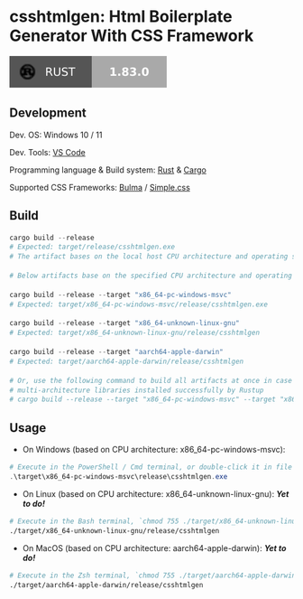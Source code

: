 # csshtmlgen: Html Boilerplate Generator With CSS Framework

[![Rust-1.83.0](./assets/rust-1.83.0-darkgrey-for-the-badge.svg)](https://www.rust-lang.org/)

## Development

Dev. OS: Windows 10 / 11

Dev. Tools: [VS Code](https://code.visualstudio.com/)

Programming language & Build system: [Rust](https://www.rust-lang.org/) & [Cargo](https://doc.rust-lang.org/cargo/index.html)

Supported CSS Frameworks: [Bulma](https://bulma.io/) / [Simple.css](https://simplecss.org/)

## Build

```powershell
cargo build --release
# Expected: target/release/csshtmlgen.exe
# The artifact bases on the local host CPU architecture and operating system

# Below artifacts base on the specified CPU architecture and operating system

cargo build --release --target "x86_64-pc-windows-msvc"
# Expected: target/x86_64-pc-windows-msvc/release/csshtmlgen.exe

cargo build --release --target "x86_64-unknown-linux-gnu"
# Expected: target/x86_64-unknown-linux-gnu/release/csshtmlgen

cargo build --release --target "aarch64-apple-darwin"
# Expected: target/aarch64-apple-darwin/release/csshtmlgen

# Or, use the following command to build all artifacts at once in case you have 
# multi-architecture libraries installed successfully by Rustup
# cargo build --release --target "x86_64-pc-windows-msvc" --target "x86_64-unknown-linux-gnu" --target "aarch64-apple-darwin"
```

## Usage

- On Windows (based on CPU architecture: x86_64-pc-windows-msvc):

```powershell
# Execute in the PowerShell / Cmd terminal, or double-click it in file explorer directly
.\target\x86_64-pc-windows-msvc\release\csshtmlgen.exe
```

- On Linux (based on CPU architecture: x86_64-unknown-linux-gnu):  _**Yet to do!**_

```bash
# Execute in the Bash terminal, `chmod 755 ./target/x86_64-unknown-linux-gnu/release/csshtmlgen` first if you have not done so
./target/x86_64-unknown-linux-gnu/release/csshtmlgen
```

- On MacOS (based on CPU architecture: aarch64-apple-darwin): _**Yet to do!**_

```zsh
# Execute in the Zsh terminal, `chmod 755 ./target/aarch64-apple-darwin/release/csshtmlgen` first if you have not done so
./target/aarch64-apple-darwin/release/csshtmlgen
```

